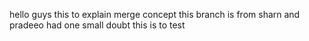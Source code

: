 hello guys this to explain merge concept 
this branch is from sharn and pradeeo had one small doubt
this is to test 
